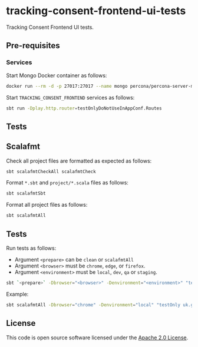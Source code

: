 # tracking-consent-frontend-ui-tests

Tracking Consent Frontend UI tests.

## Pre-requisites

### Services

Start Mongo Docker container as follows:

```bash
docker run --rm -d -p 27017:27017 --name mongo percona/percona-server-mongodb:5.0
```

Start `TRACKING_CONSENT_FRONTEND` services as follows:

```bash
sbt run -Dplay.http.router=testOnlyDoNotUseInAppConf.Routes
```

## Tests

## Scalafmt

Check all project files are formatted as expected as follows:

```bash
sbt scalafmtCheckAll scalafmtCheck
```

Format `*.sbt` and `project/*.scala` files as follows:

```bash
sbt scalafmtSbt
```

Format all project files as follows:

```bash
sbt scalafmtAll
```

## Tests

Run tests as follows:

* Argument `<prepare>` can be `clean` or `scalafmtAll`
* Argument `<browser>` must be `chrome`, `edge`, or `firefox`.
* Argument `<environment>` must be `local`, `dev`, `qa` or `staging`.

```bash
sbt `<prepare>` -Dbrowser="<browser>" -Denvironment="<environment>" "testOnly uk.gov.hmrc.ui.specs.*" testReport
```

Example:

```bash
sbt scalafmtAll -Dbrowser="chrome" -Denvironment="local" "testOnly uk.gov.hmrc.ui.specs.*" testReport
```

## License

This code is open source software licensed under the [Apache 2.0 License]("http://www.apache.org/licenses/LICENSE-2.0.html").
